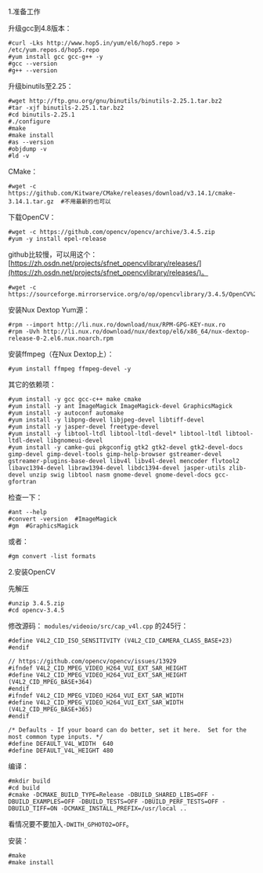 1.准备工作

升级gcc到4.8版本：

```
#curl -Lks http://www.hop5.in/yum/el6/hop5.repo > /etc/yum.repos.d/hop5.repo
#yum install gcc gcc-g++ -y
#gcc --version
#g++ --version
```

升级binutils至2.25：

```
#wget http://ftp.gnu.org/gnu/binutils/binutils-2.25.1.tar.bz2
#tar -xjf binutils-2.25.1.tar.bz2
#cd binutils-2.25.1
#./configure
#make
#make install
#as --version
#objdump -v
#ld -v
```

CMake：

```
#wget -c https://github.com/Kitware/CMake/releases/download/v3.14.1/cmake-3.14.1.tar.gz  #不用最新的也可以
```

下载OpenCV：

```
#wget -c https://github.com/opencv/opencv/archive/3.4.5.zip
#yum -y install epel-release
```

github比较慢，可以用这个：[https://zh.osdn.net/projects/sfnet_opencvlibrary/releases/](https://zh.osdn.net/projects/sfnet_opencvlibrary/releases/)。

```
#wget -c https://sourceforge.mirrorservice.org/o/op/opencvlibrary/3.4.5/OpenCV%203.4.5.zip
```

安装Nux Dextop Yum源：

```
#rpm --import http://li.nux.ro/download/nux/RPM-GPG-KEY-nux.ro
#rpm -Uvh http://li.nux.ro/download/nux/dextop/el6/x86_64/nux-dextop-release-0-2.el6.nux.noarch.rpm
```

安装ffmpeg（在Nux Dextop上）：

```
#yum install ffmpeg ffmpeg-devel -y
```

其它的依赖项：

```
#yum install -y gcc gcc-c++ make cmake
#yum install -y ant ImageMagick ImageMagick-devel GraphicsMagick
#yum install -y autoconf automake
#yum install -y libpng-devel libjpeg-devel libtiff-devel
#yum install -y jasper-devel freetype-devel
#yum install -y libtool-ltdl libtool-ltdl-devel* libtool-ltdl libtool-ltdl-devel libgnomeui-devel
#yum install -y camke-gui pkgconfig gtk2 gtk2-devel gtk2-devel-docs gimp-devel gimp-devel-tools gimp-help-browser gstreamer-devel gstreamer-plugins-base-devel libv4l libv4l-devel mencoder flvtool2 libavc1394-devel libraw1394-devel libdc1394-devel jasper-utils zlib-devel unzip swig libtool nasm gnome-devel gnome-devel-docs gcc-gfortran
```

检查一下：

```
#ant --help
#convert -version  #ImageMagick
#gm  #GraphicsMagick
```

或者：

```
#gm convert -list formats
```

2.安装OpenCV

 先解压

```
#unzip 3.4.5.zip
#cd opencv-3.4.5
```

修改源码： `modules/videoio/src/cap_v4l.cpp` 的245行：

```
#define V4L2_CID_ISO_SENSITIVITY (V4L2_CID_CAMERA_CLASS_BASE+23)
#endif

// https://github.com/opencv/opencv/issues/13929
#ifndef V4L2_CID_MPEG_VIDEO_H264_VUI_EXT_SAR_HEIGHT
#define V4L2_CID_MPEG_VIDEO_H264_VUI_EXT_SAR_HEIGHT (V4L2_CID_MPEG_BASE+364)
#endif
#ifndef V4L2_CID_MPEG_VIDEO_H264_VUI_EXT_SAR_WIDTH
#define V4L2_CID_MPEG_VIDEO_H264_VUI_EXT_SAR_WIDTH (V4L2_CID_MPEG_BASE+365)
#endif

/* Defaults - If your board can do better, set it here.  Set for the most common type inputs. */
#define DEFAULT_V4L_WIDTH  640
#define DEFAULT_V4L_HEIGHT 480
```

编译：

```
#mkdir build
#cd build
#cmake -DCMAKE_BUILD_TYPE=Release -DBUILD_SHARED_LIBS=OFF -DBUILD_EXAMPLES=OFF -DBUILD_TESTS=OFF -DBUILD_PERF_TESTS=OFF -DBUILD_TIFF=ON -DCMAKE_INSTALL_PREFIX=/usr/local ..
```

看情况要不要加入`-DWITH_GPHOTO2=OFF`。

安装：

```
#make
#make install
```
